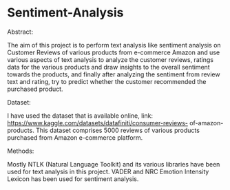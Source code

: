 # Sentiment-Analysis

Abstract:

The aim of this project is to perform text analysis like sentiment analysis on Customer Reviews of various products from e-commerce Amazon and use various aspects of text analysis to analyze the customer reviews, ratings data for the various products and draw insights to the overall sentiment towards the products, and finally after analyzing the sentiment from review text and rating, try to predict whether the customer recommended the purchased product.

Dataset: 

I have used the dataset that is available online, link: https://www.kaggle.com/datasets/datafiniti/consumer-reviews- of-amazon-products. This dataset comprises 5000 reviews of various products purchased from Amazon e-commerce platform.


Methods:

Mostly NTLK (Natural Language Toolkit) and its various libraries have been used for text analysis in this project. VADER and NRC Emotion Intensity Lexicon has been used for sentiment analysis.
